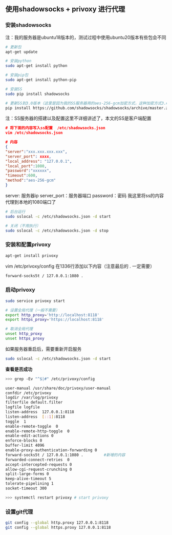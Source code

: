 ## 使用shadowsocks + privoxy 进行代理

### 安装shadowsocks 

注：我的服务器是ubuntu18版本的，测试过程中使用ubuntu20版本有些包会不同

```bash
# 更新包
apt-get update

# 安装python
sudo apt-get install python

# 安装pip包
sudo apt-get install python-pip

# 安装SS
sudo pip install shadowsocks

# 更新SS到3.0版本（这里是因为我的SS服务器用的aes-256-gcm加密方式，这种加密方式3.0版本后才有）
pip install https://github.com/shadowsocks/shadowsocks/archive/master.zip -U
```

注：SS服务器的搭建以及配置这里不详细讲述了，本文的SS是客户端配置

```json
# 将下面的内容写入ss配置  /etc/shadowsocks.json
vim /etc/shadowsocks.json

# 内容
{
"server":"xxx.xxx.xxx.xxx", 
"server_port": xxxx,
"local_address": "127.0.0.1",
"local_port":1080,
"password":"xxxxxx",
"timeout":600,
"method":"aes-256-gcm"
}
```

server: 服务器ip
server_port：服务器端口
password：密码
我这里将ss的内容代理到本地的1080端口了

```bash
# 后台运行
sudo sslocal -c /etc/shadowsocks.json -d start

# 关闭（不用执行）
sudo sslocal -c /etc/shadowsocks.json -d stop
```



### 安装和配置privoxy

```bash
apt-get install privoxy
```

vim /etc/privoxy/config
在1336行添加以下内容（注意最后的 . 一定需要）

```bash
forward-socks5t / 127.0.0.1:1080 .
```



### 启动privoxy

```bash
sudo service privoxy start
```

```bash
# 设置全局代理（一般不需要）
export http_proxy='http://localhost:8118'
export https_proxy='https://localhost:8118'

# 取消全局代理
unset http_proxy
unset https_proxy
```

如果服务器重启后，需要重新开启服务

```bash
sudo sslocal -c /etc/shadowsocks.json -d start
```

**查看是否成功**

```bash
>>> grep -Ev "^$|#" /etc/privoxy/config

user-manual /usr/share/doc/privoxy/user-manual
confdir /etc/privoxy
logdir /var/log/privoxy
filterfile default.filter
logfile logfile
listen-address  127.0.0.1:8118
listen-address  [::1]:8118
toggle  1
enable-remote-toggle  0
enable-remote-http-toggle  0
enable-edit-actions 0
enforce-blocks 0
buffer-limit 4096
enable-proxy-authentication-forwarding 0
forward-socks5t / 127.0.0.1:1080 .         #新增的内容
forwarded-connect-retries  0
accept-intercepted-requests 0
allow-cgi-request-crunching 0
split-large-forms 0
keep-alive-timeout 5
tolerate-pipelining 1
socket-timeout 300

>>> systemctl restart privoxy # start privoxy
```



### 设置git代理

```bash
git config --global http.proxy 127.0.0.1:8118
git config --global https.proxy 127.0.0.1:8118
```












